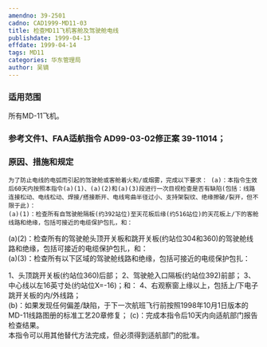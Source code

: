 ```yaml
---
amendno: 39-2501  
cadno: CAD1999-MD11-03  
title: 检查MD11飞机客舱及驾驶舱电线  
publishdate: 1999-04-13  
effdate: 1999-04-14  
tags: MD11  
categories: 华东管理局  
author: 吴镝  
---
```

  
### 适用范围  
所有MD-11飞机。  
  
<!--more-->  
### 参考文件1、FAA适航指令 AD99-03-02修正案 39-11014；  
  
### 原因、措施和规定  
    为了防止电线的电弧而引起的驾驶舱或客舱着火和/或烟雾，完成以下要求： (a)：本指令生效后60天内按照本指令(a)(1)、(a)(2)和(a)(3)段进行一次目视检查是否有缺陷(包括：线路连接松动、电线松动、焊接/搭接断开、电线弯曲半径过小、支持架裂纹、绝缘擦破/裂开，但不限于此)：  
    (a)(1)：检查所有自驾驶舱隔板(约392站位)至天花板后缘(约516站位)的天花板上/下的客舱线路和绝缘，包括可接近的电缆保护包扎，和：  
(a)(2)：检查所有的驾驶舱头顶开关板和跳开关板(约站位304和360)的驾驶舱线路和绝缘，包括可接近的电缆保护包扎，和：  
(a)(3)：检查所有以下区域的驾驶舱线路和绝缘，包括可接近的电缆保护包扎：  
      
1、头顶跳开关板(约站位360)后部；         2、驾驶舱入口隔板(约站位392)前部；         3、中心线以左16英寸处(约站位X=-16)；和：        4、右观察窗上缘以上，包括上/下电子跳开关板的内/外线路；  
(b)：如果发现任何偏差/缺陷，于下一次航班飞行前按照1998年10月1日版本的MD-11线路图册的标准工艺20章修复； (c)：完成本指令后10天内向适航部门报告检查结果。  
    本指令可以用其他替代方法完成，但必须得到适航部门的批准。  
